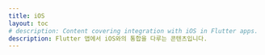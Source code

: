 ```yaml
---
title: iOS
layout: toc
# description: Content covering integration with iOS in Flutter apps.
description: Flutter 앱에서 iOS와의 통합을 다루는 콘텐츠입니다.
---
```

